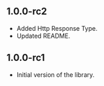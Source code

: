 ## 1.0.0-rc2

- Added Http Response Type.
- Updated README.

## 1.0.0-rc1

- Initial version of the library.
